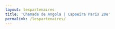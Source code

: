 ```yaml
---
layout: lespartenaires
title: 'Chamada de Angola | Capoeira Paris 20e'
permalink: /lespartenaires/
---
```

 
